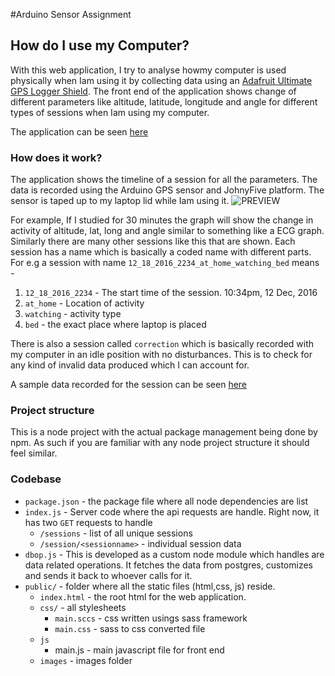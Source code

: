 #Arduino Sensor Assignment

## How do I use my Computer?

With this web application, I try to analyse howmy computer is used physically when Iam using it by collecting data using an [Adafruit Ultimate GPS Logger Shield](https://www.adafruit.com/product/1272). The front end of the application shows change of different parameters like altitude, latitude, longitude and angle for different types of sessions when Iam using my computer.

The application can be seen [here](http://35.165.216.202:8383/)

### How does it work?
The application shows the timeline of a session for all the parameters. The data is recorded using the Arduino GPS sensor and JohnyFive platform. The sensor is taped up to my laptop lid while Iam using it. ![PREVIEW](https://agaase.github.io/data-structures/sensor/arduino.jpg)


For example, If I studied for 30 minutes the graph will show the change in activity of altitude, lat, long and angle similar to something like a ECG graph. Similarly there are many other sessions like this that are shown. Each session has a name which is basically a coded name with different parts. For e.g a session with name `12_18_2016_2234_at_home_watching_bed` means - 
 1. `12_18_2016_2234` - The start time of the session. 10:34pm, 12 Dec, 2016
 2. `at_home` - Location of activity
 3. `watching` - activity type
 4. `bed` - the exact place where laptop is placed
 
There is also a session called `correction` which is basically recorded with my computer in an idle position with no disturbances. This is to check for any kind of invalid data produced which I can account for.
 
A sample data recorded for the session can be seen [here](http://35.165.216.202:8383/sessions/12_18_2016_2234_at_home_watching_bed)

### Project structure
This is a node project with the actual package management being done by npm. As such if you are familiar with any node project structure it should feel similar. 

### Codebase

 - `package.json` - the package file where all node dependencies are list
 - `index.js` - Server code where the api requests are handle. Right now, it has two `GET` requests to handle
   - `/sessions` - list of all unique sessions
   - `/session/<sessionname>` - individual session data
 - `dbop.js` - This is developed as a custom node module which handles are data related operations. It fetches the data from postgres, customizes and sends it back to whoever calls for it.
 - `public/` - folder where all the static files (html,css, js) reside.
   - `index.html` - the root html for the web application.
   -  `css/` - all stylesheets
      - `main.sccs` - css written usings sass framework
      - `main.css` - sass to css converted file
   - `js` 
      - main.js - main javascript file for front end
   - `images` - images folder
